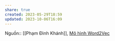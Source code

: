 ```yaml
---
share: true
created: 2023-05-29T18:59
updated: 2023-10-06T16:09
---
```

Nguồn:: [[Phạm Đình Khánh]], [Mô hình Word2Vec](https://phamdinhkhanh.github.io/2019/04/29/ModelWord2Vec.html)
